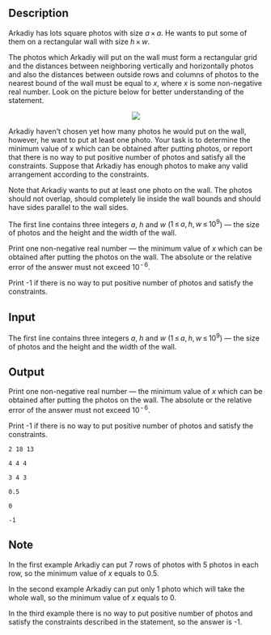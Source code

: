 ## Description

<div><p>Arkadiy has lots square photos with size <span class="tex-span"><i>a</i> × <i>a</i></span>. He wants to put some of them on a rectangular wall with size <span class="tex-span"><i>h</i> × <i>w</i></span>. </p><p>The photos which Arkadiy will put on the wall must form a rectangular grid and the distances between neighboring vertically and horizontally photos and also the distances between outside rows and columns of photos to the nearest bound of the wall must be equal to <span class="tex-span"><i>x</i></span>, where <span class="tex-span"><i>x</i></span> is some non-negative <span class="tex-font-style-bf">real</span> number. Look on the picture below for better understanding of the statement.</p><center> <img class="tex-graphics" src="file://g5rbhzqf.png" style="max-width: 100.0%;max-height: 100.0%;"> </center><p>Arkadiy haven't chosen yet how many photos he would put on the wall, however, he want to put at least one photo. Your task is to determine the <span class="tex-font-style-bf">minimum</span> value of <span class="tex-span"><i>x</i></span> which can be obtained after putting photos, or report that there is no way to put positive number of photos and satisfy all the constraints. Suppose that Arkadiy has enough photos to make any valid arrangement according to the constraints.</p><p>Note that Arkadiy wants to put at least one photo on the wall. The photos should not overlap, should completely lie inside the wall bounds and should have sides parallel to the wall sides.</p></div><div class="input-specification"><p>The first line contains three integers <span class="tex-span"><i>a</i></span>, <span class="tex-span"><i>h</i></span> and <span class="tex-span"><i>w</i></span> (<span class="tex-span">1 ≤ <i>a</i>, <i>h</i>, <i>w</i> ≤ 10<sup class="upper-index">9</sup></span>) — the size of photos and the height and the width of the wall.</p></div><div class="output-specification"><p>Print one non-negative real number — the minimum value of <span class="tex-span"><i>x</i></span> which can be obtained after putting the photos on the wall. The absolute or the relative error of the answer must not exceed <span class="tex-span">10<sup class="upper-index"> - 6</sup></span>.</p><p>Print <span class="tex-font-style-tt">-1</span> if there is no way to put positive number of photos and satisfy the constraints.</p></div>

## Input

<p>The first line contains three integers <span class="tex-span"><i>a</i></span>, <span class="tex-span"><i>h</i></span> and <span class="tex-span"><i>w</i></span> (<span class="tex-span">1 ≤ <i>a</i>, <i>h</i>, <i>w</i> ≤ 10<sup class="upper-index">9</sup></span>) — the size of photos and the height and the width of the wall.</p>

## Output

<p>Print one non-negative real number — the minimum value of <span class="tex-span"><i>x</i></span> which can be obtained after putting the photos on the wall. The absolute or the relative error of the answer must not exceed <span class="tex-span">10<sup class="upper-index"> - 6</sup></span>.</p><p>Print <span class="tex-font-style-tt">-1</span> if there is no way to put positive number of photos and satisfy the constraints.</p>





```input1
2 18 13

```




```input2
4 4 4

```




```input3
3 4 3

```




```output1
0.5

```




```output2
0

```




```output3
-1

```



## Note

<p>In the first example Arkadiy can put <span class="tex-span">7</span> rows of photos with <span class="tex-span">5</span> photos in each row, so the minimum value of <span class="tex-span"><i>x</i></span> equals to <span class="tex-span">0.5</span>.</p><p>In the second example Arkadiy can put only <span class="tex-span">1</span> photo which will take the whole wall, so the minimum value of <span class="tex-span"><i>x</i></span> equals to <span class="tex-span">0</span>.</p><p>In the third example there is no way to put positive number of photos and satisfy the constraints described in the statement, so the answer is <span class="tex-font-style-tt">-1</span>.</p>
